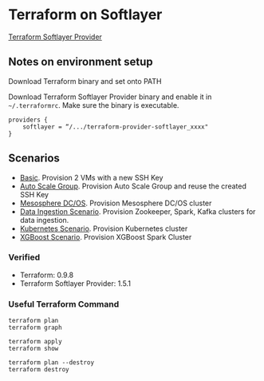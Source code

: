 # Terraform on Softlayer

[Terraform Softlayer Provider](https://github.com/softlayer/terraform-provider-softlayer)


## Notes on environment setup

Download Terraform binary and set onto PATH

Download Terraform Softlayer Provider binary and enable it in `~/.terraformrc`. Make sure the binary is executable. 

	providers {
    	softlayer = “/.../terraform-provider-softlayer_xxxx"
	}

## Scenarios

* [Basic](basic/sl_basic.tf). Provision 2 VMs with a new SSH Key
* [Auto Scale Group](asg/sl_asg.tf). Provision Auto Scale Group and reuse the created SSH Key
* [Mesosphere DC/OS](dcos/README.md). Provision Mesosphere DC/OS cluster
* [Data Ingestion Scenario](ingest/README.md). Provision Zookeeper, Spark, Kafka clusters for data ingestion.
* [Kubernetes Scenario](k8s/README.md). Provision Kubernetes cluster
* [XGBoost Scenario](xgboost/README.md). Provision XGBoost Spark Cluster


### Verified

* Terraform: 0.9.8
* Terraform Softlayer Provider: 1.5.1


### Useful Terraform Command

	terraform plan
	terraform graph
	
	terraform apply
	terraform show
	
	terraform plan --destroy
	terraform destroy

